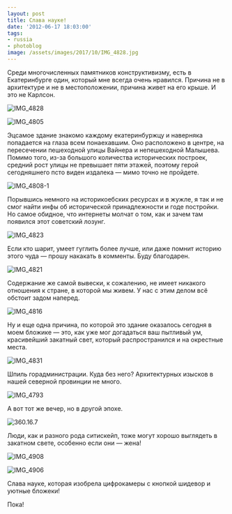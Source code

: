 ```yaml
---
layout: post
title: Слава науке!
date: '2012-06-17 18:03:00'
tags:
- russia
- photoblog
image: /assets/images/2017/10/IMG_4828.jpg
---
```


Среди многочисленных памятников конструктивизму, есть в Екатеринбурге один, который мне всегда очень нравился. Причина не в архитектуре и не в местоположении, причина живет на его крыше. И это не Карлсон.

![IMG_4828](/assets/images/2017/10/IMG_4828.jpg)

![IMG_4805](/assets/images/2017/10/IMG_4805.jpg)

Эцсамое здание знакомо каждому екатеринбуржцу и наверняка попадается на глаза всем понаехавшим. Оно расположено в центре, на пересечении пешеходной улицы Вайнера и непешеходной Малышева. Помимо того, из-за большого количества исторических построек, средний рост улицы не превышает пяти этажей, поэтому герой сегодняшнего псто виден издалека — мимо точно не пройдете.

![IMG_4808-1](/assets/images/2017/10/IMG_4808-1.jpg)

Порывшись немного на историкоебских ресурсах и в жужле, я так и не смог найти инфы об исторической принадлежности и годе постройки. Но самое обидное, что интернеты молчат о том, как и зачем там появился этот советский лозунг.

![IMG_4823](/assets/images/2017/10/IMG_4823.jpg)

Если кто шарит, умеет гуглить более лучше, или даже помнит историю этого чуда — прошу накакать в комменты. Буду благодарен.

![IMG_4821](/assets/images/2017/10/IMG_4821.jpg)

Содержание же самой вывески, к сожалению, не имеет никакого отношения к стране, в которой мы живем. У нас с этим делом всё обстоит задом наперед.

![IMG_4816](/assets/images/2017/10/IMG_4816.jpg)

Ну и еще одна причина, по которой это здание оказалось сегодня в моем бложике — это, как уже мог догадаться ваш пытливый ум, красивейший закатный свет, который распространился и на окрестные места.

![IMG_4831](/assets/images/2017/10/IMG_4831.jpg)

Шпиль горадминистрации. Куда без него? Архитектурных изысков в нашей северной провинции не много.

![IMG_4793](/assets/images/2017/10/IMG_4793.jpg)

А вот тот же вечер, но в другой эпохе.

![360.16.7](/assets/images/2017/10/360.16.7.jpg)

Люди, как и разного рода ситискейп, тоже могут хорошо выглядеть в закатном свете, особенно если они — жена!

![IMG_4908](/assets/images/2017/10/IMG_4908.jpg)

![IMG_4906](/assets/images/2017/10/IMG_4906.jpg)

Слава науке, которая изобрела цифрокамеры с кнопкой шидевор и уютные бложеки!

Пока!

